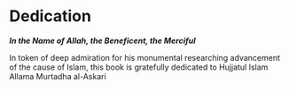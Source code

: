 Dedication
==========

***In the Name of Allah, the Beneficent, the Merciful***

In token of deep admiration for his monumental researching advancement
of the cause of Islam, this book is gratefully dedicated to Hujjatul
Islam Allama Murtadha al-Askari


